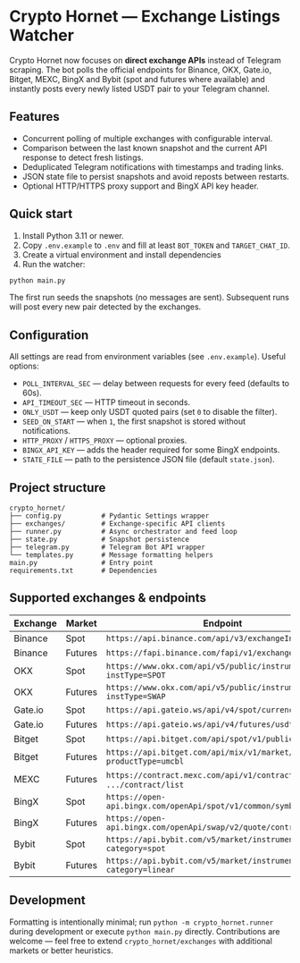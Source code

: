 # Crypto Hornet — Exchange Listings Watcher

Crypto Hornet now focuses on **direct exchange APIs** instead of Telegram scraping. The bot polls the official endpoints for Binance, OKX, Gate.io, Bitget, MEXC, BingX and Bybit (spot and futures where available) and instantly posts every newly listed USDT pair to your Telegram channel.

## Features

- Concurrent polling of multiple exchanges with configurable interval.
- Comparison between the last known snapshot and the current API response to detect fresh listings.
- Deduplicated Telegram notifications with timestamps and trading links.
- JSON state file to persist snapshots and avoid reposts between restarts.
- Optional HTTP/HTTPS proxy support and BingX API key header.

## Quick start

1. Install Python 3.11 or newer.
2. Copy `.env.example` to `.env` and fill at least `BOT_TOKEN` and `TARGET_CHAT_ID`.
3. Create a virtual environment and install dependencies
4. Run the watcher:

```bash
python main.py
```

The first run seeds the snapshots (no messages are sent). Subsequent runs will post every new pair detected by the exchanges.

## Configuration

All settings are read from environment variables (see `.env.example`). Useful options:
- `POLL_INTERVAL_SEC` — delay between requests for every feed (defaults to 60s).
- `API_TIMEOUT_SEC` — HTTP timeout in seconds.
- `ONLY_USDT` — keep only USDT quoted pairs (set `0` to disable the filter).
- `SEED_ON_START` — when `1`, the first snapshot is stored without notifications.
- `HTTP_PROXY` / `HTTPS_PROXY` — optional proxies.
- `BINGX_API_KEY` — adds the header required for some BingX endpoints.
- `STATE_FILE` — path to the persistence JSON file (default `state.json`).

## Project structure

```
crypto_hornet/
├── config.py          # Pydantic Settings wrapper
├── exchanges/         # Exchange-specific API clients
├── runner.py          # Async orchestrator and feed loop
├── state.py           # Snapshot persistence
├── telegram.py        # Telegram Bot API wrapper
└── templates.py       # Message formatting helpers
main.py                # Entry point
requirements.txt       # Dependencies
```
## Supported exchanges & endpoints
| Exchange | Market  | Endpoint |
|----------|---------|----------|
| Binance  | Spot    | `https://api.binance.com/api/v3/exchangeInfo` |
| Binance  | Futures | `https://fapi.binance.com/fapi/v1/exchangeInfo` |
| OKX      | Spot    | `https://www.okx.com/api/v5/public/instruments?instType=SPOT` |
| OKX      | Futures | `https://www.okx.com/api/v5/public/instruments?instType=SWAP` |
| Gate.io  | Spot    | `https://api.gateio.ws/api/v4/spot/currency_pairs` |
| Gate.io  | Futures | `https://api.gateio.ws/api/v4/futures/usdt/contracts` |
| Bitget   | Spot    | `https://api.bitget.com/api/spot/v1/public/products` |
| Bitget   | Futures | `https://api.bitget.com/api/mix/v1/market/contracts?productType=umcbl` |
| MEXC     | Futures | `https://contract.mexc.com/api/v1/contract/detail`, `.../contract/list` |
| BingX    | Spot    | `https://open-api.bingx.com/openApi/spot/v1/common/symbols` |
| BingX    | Futures | `https://open-api.bingx.com/openApi/swap/v2/quote/contracts` |
| Bybit    | Spot    | `https://api.bybit.com/v5/market/instruments-info?category=spot` |
| Bybit    | Futures | `https://api.bybit.com/v5/market/instruments-info?category=linear` |

## Development

Formatting is intentionally minimal; run `python -m crypto_hornet.runner` during development or execute `python main.py` directly. Contributions are welcome — feel free to extend `crypto_hornet/exchanges` with additional markets or better heuristics.
